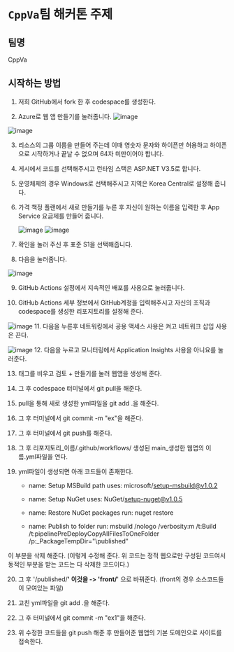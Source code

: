 # ` CppVa `팀 해커톤 주제

## 팀명

CppVa

## 시작하는 방법

1. 저희 GitHub에서 fork 한 후 codespace를 생성한다.
   
2. Azure로 웹 앱 만들기를 눌러줍니다.
![image](https://github.com/hackersground-kr/cppva/assets/74394824/fe6f9812-ce7d-4d23-a578-0506cdcb4d8d)

![image](https://github.com/hackersground-kr/cppva/assets/74394824/ff1f38b1-ea1f-4e19-ae12-d2aaa5bc2aad)

3. 리소스의 그룹 이름을 만들어 주는데 이때 영숫자 문자와 하이픈만 허용하고 하이픈으로 시작하거나 끝날 수 없으며 64자 미만이어야 합니다.

4. 게시에서 코드를 선택해주시고 런타임 스택은 ASP.NET V3.5로 합니다.

5. 운영체제의 경우 Windows로 선택해주시고 지역은 Korea Central로 설정해 줍니다.

6. 가격 책정 플랜에서 새로 만들기를 누른 후 자신이 원하는 이름을 입력한 후 App Service 요금제를 만들어 줍니다. 

   ![image](https://github.com/hackersground-kr/cppva/assets/74394824/dd30bdc0-f64a-4995-96b2-072cdd9b3478)
   ![image](https://github.com/hackersground-kr/cppva/assets/74394824/3839a90c-3017-41c4-ad1f-dfd0aeb64ea5)

7. 확인을 눌러 주신 후 표준 S1을 선택해줍니다.

8. 다음을 눌러줍니다.

![image](https://github.com/hackersground-kr/cppva/assets/74394824/a5b485c4-876d-48ec-8def-648551132f9e)

9. GitHub Actions 설정에서 지속적인 배포를 사용으로 눌러줍니다.

10. GitHub Actions 세부 정보에서 GitHub계정을 입력해주시고 자신의 조직과 codespace를 생성한
    리포지토리를 설정해 준다.

 ![image](https://github.com/hackersground-kr/cppva/assets/74394824/d0794e0b-35f5-4779-b402-c61df084f428)
11. 다음을 누른후 네트워킹에서 공용 액세스 사용은 켜고 네트워크 삽입 사용은 끈다.

 ![image](https://github.com/hackersground-kr/cppva/assets/74394824/df51e27e-6193-43dc-af77-1db21967f3ca)
12. 다음을 누르고 모니터링에서 Application Insights 사용을 아니요를 눌러준다.

13. 태그를 비우고 검토 + 만들기를 눌러 웹앱을 생성해 준다.

14. 그 후 codespace 터미널에서 git pull을 해준다.

15.  pull을 통해 새로 생성한 yml파일을 git add .을 해준다.
  
16. 그 후 터미널에서 git commit -m "ex"을 해준다.

17. 그 후 터미널에서 git push를 해준다.
   
18. 그 후 리포지토리_이름/.github/workflows/ 생성된 main_생성한 웹앱의 이름.yml파일을 연다.
 
19. yml파일이 생성되면 아래 코드들이 존재한다.

      - name: Setup MSBuild path
        uses: microsoft/setup-msbuild@v1.0.2

      - name: Setup NuGet
        uses: NuGet/setup-nuget@v1.0.5

      - name: Restore NuGet packages
        run: nuget restore

      - name: Publish to folder
        run: msbuild /nologo /verbosity:m /t:Build /t:pipelinePreDeployCopyAllFilesToOneFolder /p:_PackageTempDir="\published\"

이 부분을 삭제 해준다. (이렇게 수정해 준다. 위 코드는 정적 웹으로만 구성된 코드여서 동적인 부분을 받는 코드는 다 삭제한 코드이다.)

20. 그 후 '/published/**'  이것을 -> 'front/**' 으로 바꿔준다. (front의 경우 소스코드들이 모여있는 파일)

21. 고친 yml파일을 git add .을 해준다.
  
22. 그 후 터미널에서 git commit -m "ex1"을 해준다.

23. 위 수정한 코드들을 git push 해준 후 만들어준 웹앱의 기본 도메인으로 사이트를 접속한다.
